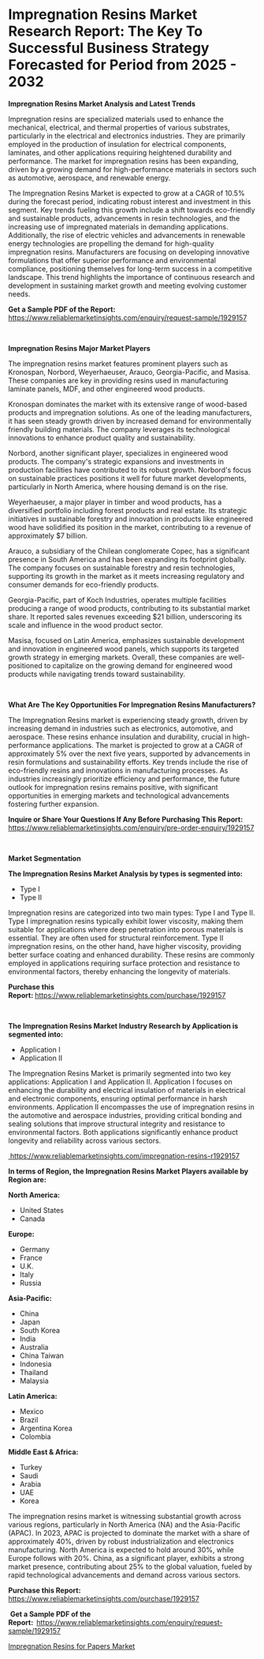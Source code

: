 <p><h1>Impregnation Resins Market Research Report: The Key To Successful Business Strategy Forecasted for Period from 2025 - 2032</h1></p><p><strong>Impregnation Resins Market Analysis and Latest Trends</strong></p>
<p><p>Impregnation resins are specialized materials used to enhance the mechanical, electrical, and thermal properties of various substrates, particularly in the electrical and electronics industries. They are primarily employed in the production of insulation for electrical components, laminates, and other applications requiring heightened durability and performance. The market for impregnation resins has been expanding, driven by a growing demand for high-performance materials in sectors such as automotive, aerospace, and renewable energy.</p><p>The Impregnation Resins Market is expected to grow at a CAGR of 10.5% during the forecast period, indicating robust interest and investment in this segment. Key trends fueling this growth include a shift towards eco-friendly and sustainable products, advancements in resin technologies, and the increasing use of impregnated materials in demanding applications. Additionally, the rise of electric vehicles and advancements in renewable energy technologies are propelling the demand for high-quality impregnation resins. Manufacturers are focusing on developing innovative formulations that offer superior performance and environmental compliance, positioning themselves for long-term success in a competitive landscape. This trend highlights the importance of continuous research and development in sustaining market growth and meeting evolving customer needs.</p></p>
<p><strong>Get a Sample PDF of the Report:&nbsp;</strong> <a href="https://www.reliablemarketinsights.com/enquiry/request-sample/1929157?utm_campaign=2004&utm_medium=2&utm_source=Github&utm_content=ia&utm_term=16012025&utm_id=impregnation-resins">https://www.reliablemarketinsights.com/enquiry/request-sample/1929157</a></p>
<p>&nbsp;</p>
<p><strong>Impregnation Resins Major Market Players</strong></p>
<p><p>The impregnation resins market features prominent players such as Kronospan, Norbord, Weyerhaeuser, Arauco, Georgia-Pacific, and Masisa. These companies are key in providing resins used in manufacturing laminate panels, MDF, and other engineered wood products.</p><p>Kronospan dominates the market with its extensive range of wood-based products and impregnation solutions. As one of the leading manufacturers, it has seen steady growth driven by increased demand for environmentally friendly building materials. The company leverages its technological innovations to enhance product quality and sustainability.</p><p>Norbord, another significant player, specializes in engineered wood products. The company's strategic expansions and investments in production facilities have contributed to its robust growth. Norbord's focus on sustainable practices positions it well for future market developments, particularly in North America, where housing demand is on the rise.</p><p>Weyerhaeuser, a major player in timber and wood products, has a diversified portfolio including forest products and real estate. Its strategic initiatives in sustainable forestry and innovation in products like engineered wood have solidified its position in the market, contributing to a revenue of approximately $7 billion.</p><p>Arauco, a subsidiary of the Chilean conglomerate Copec, has a significant presence in South America and has been expanding its footprint globally. The company focuses on sustainable forestry and resin technologies, supporting its growth in the market as it meets increasing regulatory and consumer demands for eco-friendly products.</p><p>Georgia-Pacific, part of Koch Industries, operates multiple facilities producing a range of wood products, contributing to its substantial market share. It reported sales revenues exceeding $21 billion, underscoring its scale and influence in the wood product sector.</p><p>Masisa, focused on Latin America, emphasizes sustainable development and innovation in engineered wood panels, which supports its targeted growth strategy in emerging markets. Overall, these companies are well-positioned to capitalize on the growing demand for engineered wood products while navigating trends toward sustainability.</p></p>
<p>&nbsp;</p>
<p><strong>What Are The Key Opportunities For Impregnation Resins Manufacturers?</strong></p>
<p><p>The Impregnation Resins market is experiencing steady growth, driven by increasing demand in industries such as electronics, automotive, and aerospace. These resins enhance insulation and durability, crucial in high-performance applications. The market is projected to grow at a CAGR of approximately 5% over the next five years, supported by advancements in resin formulations and sustainability efforts. Key trends include the rise of eco-friendly resins and innovations in manufacturing processes. As industries increasingly prioritize efficiency and performance, the future outlook for impregnation resins remains positive, with significant opportunities in emerging markets and technological advancements fostering further expansion.</p></p>
<p><strong>Inquire or Share Your Questions If Any Before Purchasing This Report:</strong> <a href="https://www.reliablemarketinsights.com/enquiry/pre-order-enquiry/1929157?utm_campaign=2004&utm_medium=2&utm_source=Github&utm_content=ia&utm_term=16012025&utm_id=impregnation-resins">https://www.reliablemarketinsights.com/enquiry/pre-order-enquiry/1929157</a></p>
<p>&nbsp;</p>
<p><strong>Market Segmentation</strong></p>
<p><strong>The Impregnation Resins Market Analysis by types is segmented into:</strong></p>
<p><ul><li>Type I</li><li>Type II</li></ul></p>
<p><p>Impregnation resins are categorized into two main types: Type I and Type II. Type I impregnation resins typically exhibit lower viscosity, making them suitable for applications where deep penetration into porous materials is essential. They are often used for structural reinforcement. Type II impregnation resins, on the other hand, have higher viscosity, providing better surface coating and enhanced durability. These resins are commonly employed in applications requiring surface protection and resistance to environmental factors, thereby enhancing the longevity of materials.</p></p>
<p><strong>Purchase this Report:&nbsp;</strong><a href="https://www.reliablemarketinsights.com/purchase/1929157?utm_campaign=2004&utm_medium=2&utm_source=Github&utm_content=ia&utm_term=16012025&utm_id=impregnation-resins">https://www.reliablemarketinsights.com/purchase/1929157</a></p>
<p>&nbsp;</p>
<p><strong>The Impregnation Resins Market Industry Research by Application is segmented into:</strong></p>
<p><ul><li>Application I</li><li>Application II</li></ul></p>
<p><p>The Impregnation Resins Market is primarily segmented into two key applications: Application I and Application II. Application I focuses on enhancing the durability and electrical insulation of materials in electrical and electronic components, ensuring optimal performance in harsh environments. Application II encompasses the use of impregnation resins in the automotive and aerospace industries, providing critical bonding and sealing solutions that improve structural integrity and resistance to environmental factors. Both applications significantly enhance product longevity and reliability across various sectors.</p></p>
<p><a href="https://www.reliablemarketinsights.com/impregnation-resins-r1929157?utm_campaign=2004&utm_medium=2&utm_source=Github&utm_content=ia&utm_term=16012025&utm_id=impregnation-resins">&nbsp;https://www.reliablemarketinsights.com/impregnation-resins-r1929157</a></p>
<p><strong>In terms of Region, the Impregnation Resins Market Players available by Region are:</strong></p>
<p>
    <p> <strong> North America: </strong>
        <ul>
            <li>United States</li>
            <li>Canada</li>
        </ul>
        </p> 
    <p> <strong> Europe: </strong>
        <ul>
            <li>Germany</li>
            <li>France</li>
            <li>U.K.</li>
            <li>Italy</li>
            <li>Russia</li>
        </ul>
        </p> 
    <p> <strong> Asia-Pacific: </strong>
        <ul>
            <li>China</li>
            <li>Japan</li>
            <li>South Korea</li>
            <li>India</li>
            <li>Australia</li>
            <li>China Taiwan</li>
            <li>Indonesia</li>
            <li>Thailand</li>
            <li>Malaysia</li>
        </ul>
        </p> 
    <p> <strong> Latin America: </strong>
        <ul>
            <li>Mexico</li>
            <li>Brazil</li>
            <li>Argentina Korea</li>
            <li>Colombia</li>
        </ul>
        </p> 
    <p> <strong> Middle East & Africa: </strong>
        <ul>
            <li>Turkey</li>
            <li>Saudi</li>
            <li>Arabia</li>
            <li>UAE</li>
            <li>Korea</li>
        </ul>
    </p>
    </p>
<p><p>The impregnation resins market is witnessing substantial growth across various regions, particularly in North America (NA) and the Asia-Pacific (APAC). In 2023, APAC is projected to dominate the market with a share of approximately 40%, driven by robust industrialization and electronics manufacturing. North America is expected to hold around 30%, while Europe follows with 20%. China, as a significant player, exhibits a strong market presence, contributing about 25% to the global valuation, fueled by rapid technological advancements and demand across various sectors.</p></p>
<p><strong>Purchase this Report: </strong><a href="https://www.reliablemarketinsights.com/purchase/1929157?utm_campaign=2004&utm_medium=2&utm_source=Github&utm_content=ia&utm_term=16012025&utm_id=impregnation-resins">https://www.reliablemarketinsights.com/purchase/1929157</a></p>
<p>&nbsp;<strong>Get a Sample PDF of the Report:&nbsp;&nbsp;</strong><a href="https://www.reliablemarketinsights.com/enquiry/request-sample/1929157?utm_campaign=2004&utm_medium=2&utm_source=Github&utm_content=ia&utm_term=16012025&utm_id=impregnation-resins">https://www.reliablemarketinsights.com/enquiry/request-sample/1929157</a></p>
<p><strong></strong></p>
<p><p><a href="https://github.com/globismark/Market-Research-Report-List-5/blob/main/impregnation-resins-for-papers-market.md?utm_campaign=2004&utm_medium=2&utm_source=Github&utm_content=ia&utm_term=16012025&utm_id=impregnation-resins">Impregnation Resins for Papers Market</a></p></p>